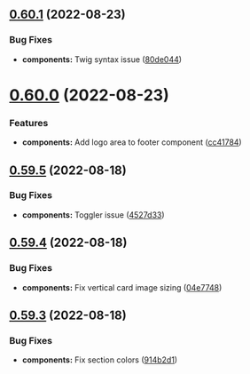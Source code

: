 ## [0.60.1](https://github.com/jacecotton/tcds/compare/v0.60.0...v0.60.1) (2022-08-23)


### Bug Fixes

* **components:** Twig syntax issue ([80de044](https://github.com/jacecotton/tcds/commit/80de0448d7264732d83b0ad41fc038d224832d55))



# [0.60.0](https://github.com/jacecotton/tcds/compare/v0.59.5...v0.60.0) (2022-08-23)


### Features

* **components:** Add logo area to footer component ([cc41784](https://github.com/jacecotton/tcds/commit/cc41784042285491ee567b3442ee06cc02ff7e68))



## [0.59.5](https://github.com/jacecotton/tcds/compare/v0.59.4...v0.59.5) (2022-08-18)


### Bug Fixes

* **components:** Toggler issue ([4527d33](https://github.com/jacecotton/tcds/commit/4527d3332dc0c90da5f3d3c1ab1def88ea7eacb0))



## [0.59.4](https://github.com/jacecotton/tcds/compare/v0.59.3...v0.59.4) (2022-08-18)


### Bug Fixes

* **components:** Fix vertical card image sizing ([04e7748](https://github.com/jacecotton/tcds/commit/04e77487222789acc7c20ecd1a6f4c1324532c4c))



## [0.59.3](https://github.com/jacecotton/tcds/compare/v0.59.2...v0.59.3) (2022-08-18)


### Bug Fixes

* **components:** Fix section colors ([914b2d1](https://github.com/jacecotton/tcds/commit/914b2d1fd4ab6192176e9d67cd7635d7d2a941e8))



